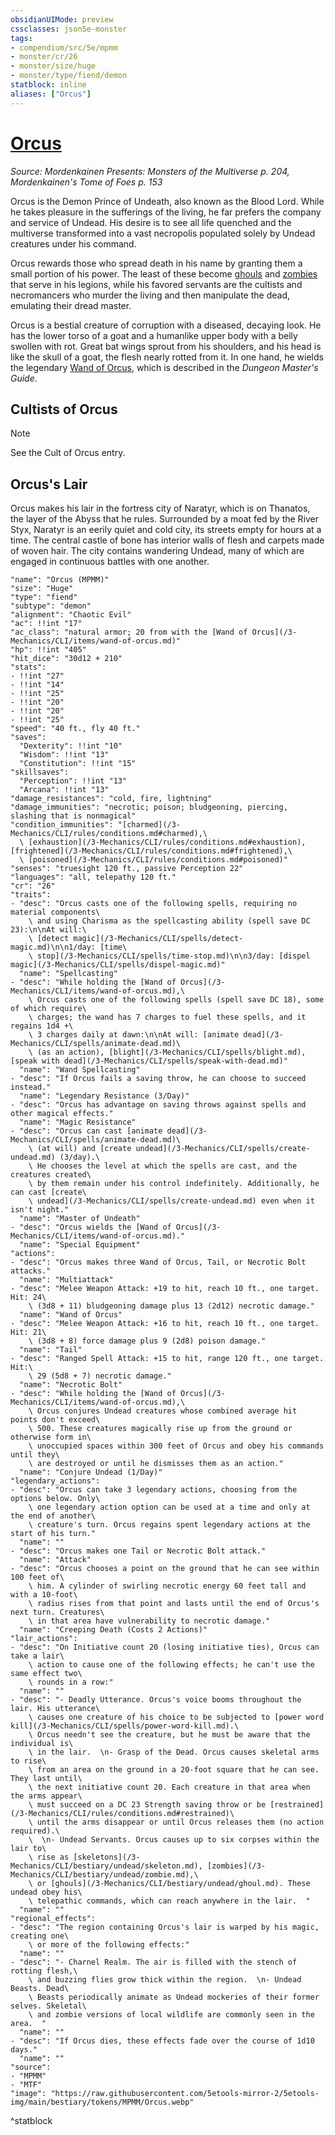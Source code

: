 ```yaml
---
obsidianUIMode: preview
cssclasses: json5e-monster
tags:
- compendium/src/5e/mpmm
- monster/cr/26
- monster/size/huge
- monster/type/fiend/demon
statblock: inline
aliases: ["Orcus"]
---
```

# [Orcus](3-Mechanics\CLI\bestiary\npc/orcus-mpmm.md)
*Source: Mordenkainen Presents: Monsters of the Multiverse p. 204, Mordenkainen's Tome of Foes p. 153*  

Orcus is the Demon Prince of Undeath, also known as the Blood Lord. While he takes pleasure in the sufferings of the living, he far prefers the company and service of Undead. His desire is to see all life quenched and the multiverse transformed into a vast necropolis populated solely by Undead creatures under his command.

Orcus rewards those who spread death in his name by granting them a small portion of his power. The least of these become [ghouls](/3-Mechanics/CLI/bestiary/undead/ghoul.md) and [zombies](/3-Mechanics/CLI/bestiary/undead/zombie.md) that serve in his legions, while his favored servants are the cultists and necromancers who murder the living and then manipulate the dead, emulating their dread master.

Orcus is a bestial creature of corruption with a diseased, decaying look. He has the lower torso of a goat and a humanlike upper body with a belly swollen with rot. Great bat wings sprout from his shoulders, and his head is like the skull of a goat, the flesh nearly rotted from it. In one hand, he wields the legendary [Wand of Orcus](/3-Mechanics/CLI/items/wand-of-orcus.md), which is described in the *Dungeon Master's Guide*.

## Cultists of Orcus

> [!note]
> See the Cult of Orcus entry.

## Orcus's Lair

Orcus makes his lair in the fortress city of Naratyr, which is on Thanatos, the layer of the Abyss that he rules. Surrounded by a moat fed by the River Styx, Naratyr is an eerily quiet and cold city, its streets empty for hours at a time. The central castle of bone has interior walls of flesh and carpets made of woven hair. The city contains wandering Undead, many of which are engaged in continuous battles with one another.

```statblock
"name": "Orcus (MPMM)"
"size": "Huge"
"type": "fiend"
"subtype": "demon"
"alignment": "Chaotic Evil"
"ac": !!int "17"
"ac_class": "natural armor; 20 from with the [Wand of Orcus](/3-Mechanics/CLI/items/wand-of-orcus.md)"
"hp": !!int "405"
"hit_dice": "30d12 + 210"
"stats":
- !!int "27"
- !!int "14"
- !!int "25"
- !!int "20"
- !!int "20"
- !!int "25"
"speed": "40 ft., fly 40 ft."
"saves":
  "Dexterity": !!int "10"
  "Wisdom": !!int "13"
  "Constitution": !!int "15"
"skillsaves":
  "Perception": !!int "13"
  "Arcana": !!int "13"
"damage_resistances": "cold, fire, lightning"
"damage_immunities": "necrotic; poison; bludgeoning, piercing, slashing that is nonmagical"
"condition_immunities": "[charmed](/3-Mechanics/CLI/rules/conditions.md#charmed),\
  \ [exhaustion](/3-Mechanics/CLI/rules/conditions.md#exhaustion), [frightened](/3-Mechanics/CLI/rules/conditions.md#frightened),\
  \ [poisoned](/3-Mechanics/CLI/rules/conditions.md#poisoned)"
"senses": "truesight 120 ft., passive Perception 22"
"languages": "all, telepathy 120 ft."
"cr": "26"
"traits":
- "desc": "Orcus casts one of the following spells, requiring no material components\
    \ and using Charisma as the spellcasting ability (spell save DC 23):\n\nAt will:\
    \ [detect magic](/3-Mechanics/CLI/spells/detect-magic.md)\n\n1/day: [time\
    \ stop](/3-Mechanics/CLI/spells/time-stop.md)\n\n3/day: [dispel magic](/3-Mechanics/CLI/spells/dispel-magic.md)"
  "name": "Spellcasting"
- "desc": "While holding the [Wand of Orcus](/3-Mechanics/CLI/items/wand-of-orcus.md),\
    \ Orcus casts one of the following spells (spell save DC 18), some of which require\
    \ charges; the wand has 7 charges to fuel these spells, and it regains 1d4 +\
    \ 3 charges daily at dawn:\n\nAt will: [animate dead](/3-Mechanics/CLI/spells/animate-dead.md)\
    \ (as an action), [blight](/3-Mechanics/CLI/spells/blight.md), [speak with dead](/3-Mechanics/CLI/spells/speak-with-dead.md)"
  "name": "Wand Spellcasting"
- "desc": "If Orcus fails a saving throw, he can choose to succeed instead."
  "name": "Legendary Resistance (3/Day)"
- "desc": "Orcus has advantage on saving throws against spells and other magical effects."
  "name": "Magic Resistance"
- "desc": "Orcus can cast [animate dead](/3-Mechanics/CLI/spells/animate-dead.md)\
    \ (at will) and [create undead](/3-Mechanics/CLI/spells/create-undead.md) (3/day).\
    \ He chooses the level at which the spells are cast, and the creatures created\
    \ by them remain under his control indefinitely. Additionally, he can cast [create\
    \ undead](/3-Mechanics/CLI/spells/create-undead.md) even when it isn't night."
  "name": "Master of Undeath"
- "desc": "Orcus wields the [Wand of Orcus](/3-Mechanics/CLI/items/wand-of-orcus.md)."
  "name": "Special Equipment"
"actions":
- "desc": "Orcus makes three Wand of Orcus, Tail, or Necrotic Bolt attacks."
  "name": "Multiattack"
- "desc": "Melee Weapon Attack: +19 to hit, reach 10 ft., one target. Hit: 24\
    \ (3d8 + 11) bludgeoning damage plus 13 (2d12) necrotic damage."
  "name": "Wand of Orcus"
- "desc": "Melee Weapon Attack: +16 to hit, reach 10 ft., one target. Hit: 21\
    \ (3d8 + 8) force damage plus 9 (2d8) poison damage."
  "name": "Tail"
- "desc": "Ranged Spell Attack: +15 to hit, range 120 ft., one target. Hit:\
    \ 29 (5d8 + 7) necrotic damage."
  "name": "Necrotic Bolt"
- "desc": "While holding the [Wand of Orcus](/3-Mechanics/CLI/items/wand-of-orcus.md),\
    \ Orcus conjures Undead creatures whose combined average hit points don't exceed\
    \ 500. These creatures magically rise up from the ground or otherwise form in\
    \ unoccupied spaces within 300 feet of Orcus and obey his commands until they\
    \ are destroyed or until he dismisses them as an action."
  "name": "Conjure Undead (1/Day)"
"legendary_actions":
- "desc": "Orcus can take 3 legendary actions, choosing from the options below. Only\
    \ one legendary action option can be used at a time and only at the end of another\
    \ creature's turn. Orcus regains spent legendary actions at the start of his turn."
  "name": ""
- "desc": "Orcus makes one Tail or Necrotic Bolt attack."
  "name": "Attack"
- "desc": "Orcus chooses a point on the ground that he can see within 100 feet of\
    \ him. A cylinder of swirling necrotic energy 60 feet tall and with a 10-foot\
    \ radius rises from that point and lasts until the end of Orcus's next turn. Creatures\
    \ in that area have vulnerability to necrotic damage."
  "name": "Creeping Death (Costs 2 Actions)"
"lair_actions":
- "desc": "On Initiative count 20 (losing initiative ties), Orcus can take a lair\
    \ action to cause one of the following effects; he can't use the same effect two\
    \ rounds in a row:"
  "name": ""
- "desc": "- Deadly Utterance. Orcus's voice booms throughout the lair. His utterance\
    \ causes one creature of his choice to be subjected to [power word kill](/3-Mechanics/CLI/spells/power-word-kill.md).\
    \ Orcus needn't see the creature, but he must be aware that the individual is\
    \ in the lair.  \n- Grasp of the Dead. Orcus causes skeletal arms to rise\
    \ from an area on the ground in a 20-foot square that he can see. They last until\
    \ the next initiative count 20. Each creature in that area when the arms appear\
    \ must succeed on a DC 23 Strength saving throw or be [restrained](/3-Mechanics/CLI/rules/conditions.md#restrained)\
    \ until the arms disappear or until Orcus releases them (no action required).\
    \  \n- Undead Servants. Orcus causes up to six corpses within the lair to\
    \ rise as [skeletons](/3-Mechanics/CLI/bestiary/undead/skeleton.md), [zombies](/3-Mechanics/CLI/bestiary/undead/zombie.md),\
    \ or [ghouls](/3-Mechanics/CLI/bestiary/undead/ghoul.md). These undead obey his\
    \ telepathic commands, which can reach anywhere in the lair.  "
  "name": ""
"regional_effects":
- "desc": "The region containing Orcus's lair is warped by his magic, creating one\
    \ or more of the following effects:"
  "name": ""
- "desc": "- Charnel Realm. The air is filled with the stench of rotting flesh,\
    \ and buzzing flies grow thick within the region.  \n- Undead Beasts. Dead\
    \ Beasts periodically animate as Undead mockeries of their former selves. Skeletal\
    \ and zombie versions of local wildlife are commonly seen in the area.  "
  "name": ""
- "desc": "If Orcus dies, these effects fade over the course of 1d10 days."
  "name": ""
"source":
- "MPMM"
- "MTF"
"image": "https://raw.githubusercontent.com/5etools-mirror-2/5etools-img/main/bestiary/tokens/MPMM/Orcus.webp"
```
^statblock